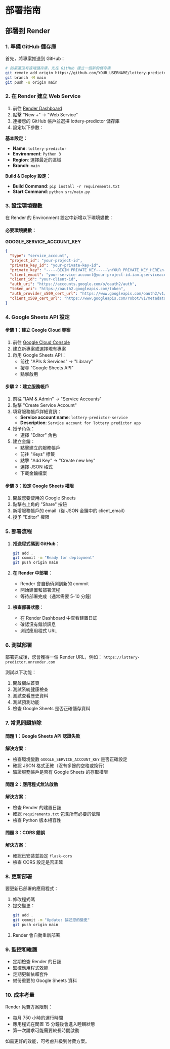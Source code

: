 # 部署指南

## 部署到 Render

### 1. 準備 GitHub 儲存庫

首先，將專案推送到 GitHub：

```bash
# 如果還沒有遠端儲存庫，先在 GitHub 建立一個新的儲存庫
git remote add origin https://github.com/YOUR_USERNAME/lottery-predictor.git
git branch -M main
git push -u origin main
```

### 2. 在 Render 建立 Web Service

1. 前往 [Render Dashboard](https://dashboard.render.com/)
2. 點擊 "New +" → "Web Service"
3. 連接您的 GitHub 帳戶並選擇 lottery-predictor 儲存庫
4. 設定以下參數：

**基本設定：**
- **Name**: `lottery-predictor`
- **Environment**: `Python 3`
- **Region**: 選擇最近的區域
- **Branch**: `main`

**Build & Deploy 設定：**
- **Build Command**: `pip install -r requirements.txt`
- **Start Command**: `python src/main.py`

### 3. 設定環境變數

在 Render 的 Environment 設定中新增以下環境變數：

#### 必要環境變數：

**GOOGLE_SERVICE_ACCOUNT_KEY**
```json
{
  "type": "service_account",
  "project_id": "your-project-id",
  "private_key_id": "your-private-key-id",
  "private_key": "-----BEGIN PRIVATE KEY-----\nYOUR_PRIVATE_KEY_HERE\n-----END PRIVATE KEY-----\n",
  "client_email": "your-service-account@your-project-id.iam.gserviceaccount.com",
  "client_id": "your-client-id",
  "auth_uri": "https://accounts.google.com/o/oauth2/auth",
  "token_uri": "https://oauth2.googleapis.com/token",
  "auth_provider_x509_cert_url": "https://www.googleapis.com/oauth2/v1/certs",
  "client_x509_cert_url": "https://www.googleapis.com/robot/v1/metadata/x509/your-service-account%40your-project-id.iam.gserviceaccount.com"
}
```

### 4. Google Sheets API 設定

#### 步驟 1：建立 Google Cloud 專案
1. 前往 [Google Cloud Console](https://console.cloud.google.com/)
2. 建立新專案或選擇現有專案
3. 啟用 Google Sheets API：
   - 前往 "APIs & Services" → "Library"
   - 搜尋 "Google Sheets API"
   - 點擊啟用

#### 步驟 2：建立服務帳戶
1. 前往 "IAM & Admin" → "Service Accounts"
2. 點擊 "Create Service Account"
3. 填寫服務帳戶詳細資訊：
   - **Service account name**: `lottery-predictor-service`
   - **Description**: `Service account for lottery predictor app`
4. 授予角色：
   - 選擇 "Editor" 角色
5. 建立金鑰：
   - 點擊建立的服務帳戶
   - 前往 "Keys" 標籤
   - 點擊 "Add Key" → "Create new key"
   - 選擇 JSON 格式
   - 下載金鑰檔案

#### 步驟 3：設定 Google Sheets 權限
1. 開啟您要使用的 Google Sheets
2. 點擊右上角的 "Share" 按鈕
3. 新增服務帳戶的 email（從 JSON 金鑰中的 client_email）
4. 授予 "Editor" 權限

### 5. 部署流程

1. **推送程式碼到 GitHub**：
   ```bash
   git add .
   git commit -m "Ready for deployment"
   git push origin main
   ```

2. **在 Render 中部署**：
   - Render 會自動偵測到新的 commit
   - 開始建置和部署流程
   - 等待部署完成（通常需要 5-10 分鐘）

3. **檢查部署狀態**：
   - 在 Render Dashboard 中查看建置日誌
   - 確認沒有錯誤訊息
   - 測試應用程式 URL

### 6. 測試部署

部署完成後，您會獲得一個 Render URL，例如：
`https://lottery-predictor.onrender.com`

測試以下功能：
1. 開啟網站首頁
2. 測試系統健康檢查
3. 測試查看歷史資料
4. 測試預測功能
5. 檢查 Google Sheets 是否正確儲存資料

### 7. 常見問題排除

#### 問題 1：Google Sheets API 認證失敗
**解決方案**：
- 檢查環境變數 `GOOGLE_SERVICE_ACCOUNT_KEY` 是否正確設定
- 確認 JSON 格式正確（沒有多餘的空格或換行）
- 驗證服務帳戶是否有 Google Sheets 的存取權限

#### 問題 2：應用程式無法啟動
**解決方案**：
- 檢查 Render 的建置日誌
- 確認 `requirements.txt` 包含所有必要的依賴
- 檢查 Python 版本相容性

#### 問題 3：CORS 錯誤
**解決方案**：
- 確認已安裝並設定 `flask-cors`
- 檢查 CORS 設定是否正確

### 8. 更新部署

要更新已部署的應用程式：

1. 修改程式碼
2. 提交變更：
   ```bash
   git add .
   git commit -m "Update: 描述您的變更"
   git push origin main
   ```
3. Render 會自動重新部署

### 9. 監控和維護

- 定期檢查 Render 的日誌
- 監控應用程式效能
- 定期更新依賴套件
- 備份重要的 Google Sheets 資料

### 10. 成本考量

Render 免費方案限制：
- 每月 750 小時的運行時間
- 應用程式在閒置 15 分鐘後會進入睡眠狀態
- 第一次請求可能需要較長時間啟動

如需更好的效能，可考慮升級到付費方案。

